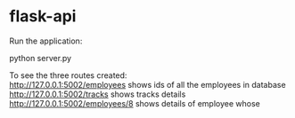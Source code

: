 # flask-api

Run the application:

python server.py

To see the three routes created:
<br />
http://127.0.0.1:5002/employees shows ids of all the employees in database
<br />
http://127.0.0.1:5002/tracks shows tracks details
<br />
http://127.0.0.1:5002/employees/8 shows details of employee whose 

